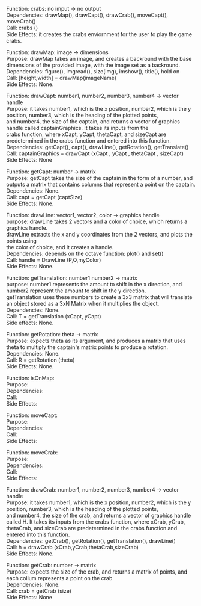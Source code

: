 Function: crabs: no imput -> no output <br>
Dependencies: drawMap(), drawCapt(), drawCrab(), moveCapt(), moveCrab() <br>
Call: crabs () <br>
Side Effects: it creates the crabs enviornment for the user to play the game crabs. <br>


Function: drawMap: image -> dimensions <br>
Purpose: drawMap takes an image, and creates a backround with the base dimensions of the provided image, with the image set as a backround. <br>
Dependencies: figure(), imgread(), size(img), imshow(), title(), hold on <br>
Call: [height,width] = drawMap(imageName) <br>
Side Effects: None. <br>


Function: drawCapt: number1, number2, number3, number4 -> vector handle <br>
Purpose: it takes number1, which is the x position, number2, which is the y position, number3, which is the heading of the plotted points, <br>
and number4, the size of the captain, and returns a vector of graphics handle called captainGraphics. It takes its inputs from the <br>
crabs function, where xCapt, yCapt, thetaCapt, and sizeCapt are predetermined in the crabs function and entered into this function. <br>
Dependencies: getCapt(), capt(), drawLine(), getRotation(), getTranslate() <br>
Call: captainGraphics = drawCapt (xCapt , yCapt , thetaCapt , sizeCapt) <br>
Side Effects: None <br>


Function: getCapt: number -> matrix <br>
Purpose: getCapt takes the size of the captain in the form of a number, and outputs a matrix that contains columns that represent a point on the captain. <br>
Dependencies: None. <br>
Call: capt = getCapt (captSize) <br> 
Side Effects: None. <br> 


Function: drawLine: vector1, vector2, color -> graphics handle <br>
purpose: drawLine takes 2 vectors and a color of choice, which returns a graphics handle. <br>
drawLine extracts the x and y coordinates from the 2 vectors, and plots the points using <br>
the color of choice, and it creates a handle. <br>
Dependencies: depends on the octave function: plot() and set() <br>
Call: handle = DrawLine (P,Q,myColor) <br> 
Side Effects: None. <br>

Function: getTranslation: number1 number2 -> matrix <br>
purpose: number1 represents the amount to shift in the x direction, and number2 represent the amount to shift in the y direction. <br>
getTranslation uses these numbers to create a 3x3 matrix that will translate an object stored as a 3xN Matrix when it multiplies 
the object. <br>
Dependencies: None. <br>
Call: T = getTranslation (xCapt, yCapt) <br>
Side effects: None. <br>


Function: getRotation: theta -> matrix <br>
Purpose: expects theta as its argument, and produces a matrix that uses theta to multiply the captain's matrix points to produce a rotation. <br>
Dependencies: None. <br>
Call: R = getRotation (theta) <br> 
Side Effects: None. <br>

Function: isOnMap: <br>
Purpose:  <br>
Dependencies: <br>
Call: <br>
Side Effects: <br>

Function: moveCapt: <br>
Purpose: <br>
Dependencies: <br>
Call: <br>
Side Effects: <br>

Function: moveCrab: <br>
Purpose: <br>
Dependencies: <br>
Call: <br>
Side Effects: <br>

Function: drawCrab: number1, number2, number3, number4 -> vector handle <br>
Purpose: it takes number1, which is the x position, number2, which is the y position, number3, which is the heading of the plotted points, <br>
and number4, the size of the crab, and returns a vector of graphics handle called H. It takes its inputs from the crabs function, where xCrab, yCrab, thetaCrab, and sizeCrab are predetermined in the crabs function and entered into this function. <br>
Dependencies: getCrab(), getRotation(), getTranslation(), drawLine() <br>
Call: h = drawCrab (xCrab,yCrab,thetaCrab,sizeCrab) <br>
Side Effects: None.  <br>

Function: getCrab: number -> matrix <br>
Purpose: expects the size of the crab, and returns a matrix of points, and each collum represents a point on the crab <br>
Dependencies: None. <br>
Call: crab = getCrab (size) <br> 
Side Effects: None <br>
